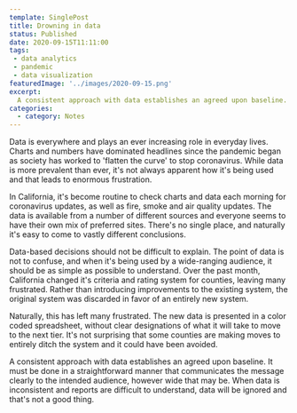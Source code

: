 ```yaml
---
template: SinglePost
title: Drowning in data
status: Published
date: 2020-09-15T11:11:00
tags:
 - data analytics
 - pandemic
 - data visualization
featuredImage: '../images/2020-09-15.png'
excerpt:
  A consistent approach with data establishes an agreed upon baseline. It must be done in a straightforward manner that communicates the message clearly to the intended audience, however wide that may be. When data is inconsistent and reports are difficult to understand, data will be ignored and that's not a good thing. 
categories:
  - category: Notes
---
```

Data is everywhere and plays an ever increasing role in everyday lives. Charts and numbers have dominated headlines since the pandemic began as society has worked to 'flatten the curve' to stop coronavirus. While data is more prevalent than ever, it's not always apparent how it's being used and that leads to enormous frustration.

In California, it's become routine to check charts and data each morning for coronavirus updates, as well as fire, smoke and air quality updates. The data is available from a number of different sources and everyone seems to have their own mix of preferred sites. There's no single place, and naturally it's easy to come to vastly different conclusions.

Data-based decisions should not be difficult to explain. The point of data is not to confuse, and when it's being used by a wide-ranging audience, it should be as simple as possible to understand. Over the past month, California changed it's criteria and rating system for counties, leaving many frustrated. Rather than introducing improvements to the existing system, the original system was discarded in favor of an entirely new system.

Naturally, this has left many frustrated. The new data is presented in a color coded spreadsheet, without clear designations of what it will take to move to the next tier. It's not surprising that some counties are making moves to entirely ditch the system and it could have been avoided.

A consistent approach with data establishes an agreed upon baseline. It must be done in a straightforward manner that communicates the message clearly to the intended audience, however wide that may be. When data is inconsistent and reports are difficult to understand, data will be ignored and that's not a good thing.

